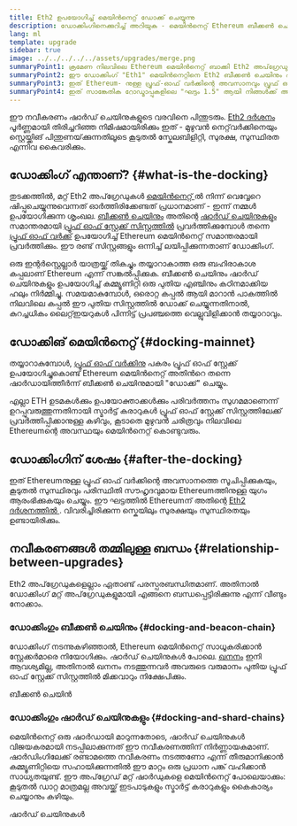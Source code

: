 ```yaml
---
title: Eth2 ഉപയോഗിച്ച് മെയിൻനെറ്റ് ഡോക്ക് ചെയ്യുന്നു
description: ഡോക്കിംഗിനെക്കുറിച്ച് അറിയുക - മെയിൻനെറ്റ് Ethereum ബീക്കൺ ചെയിൻ ഏകോപിപ്പിക്കുന്ന പ്രൂഫ് ഓഫ് സ്റ്റേക്ക് സിസ്റ്റത്തിൽ ചേരുമ്പോൾ.
lang: ml
template: upgrade
sidebar: true
image: ../../../../../assets/upgrades/merge.png
summaryPoint1: ക്രമേണ നിലവിലെ Ethereum മെയിൻനെറ്റ് ബാക്കി Eth2 അപ്‌ഗ്രേഡുകളുമായി "ഡോക്ക്" ചെയ്യും.
summaryPoint2: ഈ ഡോക്കിംഗ് "Eth1" മെയിൻനെറ്റിനെ Eth2 ബീക്കൺ ചെയിനും ഷാർഡിംഗ് സിസ്റ്റവുമായി ലയിപ്പിക്കും.
summaryPoint3: ഇത് Ethereum- നുള്ള പ്രൂഫ്-ഓഫ് വർക്കിന്റെ അവസാനവും പ്രൂഫ് ഓഫ് സ്റ്റേക്കിലേക്കുള്ള പൂർണ്ണമായ പരിവർത്തനവും അടയാളപ്പെടുത്തും.
summaryPoint4: ഇത് സാങ്കേതിക റോഡ്മാപ്പുകളിലെ "ഘട്ടം 1.5" ആയി നിങ്ങൾക്ക് അറിയാമായിരിക്കും.
---
```


<UpgradeStatus dateKey="page-upgrades-merge-date">
    ഈ നവീകരണം ഷാർഡ് ചെയിനുകളുടെ വരവിനെ പിന്തുടരും. <a href="/upgrades/vision/">Eth2 ദർശനം</a> പൂർണ്ണമായി തിരിച്ചറിഞ്ഞ നിമിഷമായിരിക്കും ഇത് - മുഴുവൻ നെറ്റ്‌വർക്കിനെയും സ്റ്റെയ്ക്കിങ് പിന്തുണയ്‌ക്കുന്നതിലൂടെ കൂടുതൽ സ്കേലബിളിറ്റി, സുരക്ഷ, സുസ്ഥിരത എന്നിവ കൈവരിക്കും.
</UpgradeStatus>

## ഡോക്കിംഗ് എന്താണ്? {#what-is-the-docking}

തുടക്കത്തിൽ, മറ്റ് Eth2 അപ്‌ഗ്രേഡുകൾ [ മെയിൻനെറ്റ് ](/glossary/#mainnet) ൽ നിന്ന് വെവ്വേറെ ഷിപ്പുചെയ്യുന്നുവെന്നത് ഓർത്തിരിക്കേണ്ടത് പ്രധാനമാണ് - ഇന്ന് നമ്മൾ ഉപയോഗിക്കുന്ന ശൃംഖല. [ബീക്കൺ ചെയിനും](/upgrades/beacon-chain/) അതിന്റെ [ഷാർഡ് ചെയിനുകളും](/upgrades/shard-chains/) സമാന്തരമായി [പ്രൂഫ് ഓഫ് സ്റ്റേക്ക് സിസ്റ്റത്തിൽ](/developers/docs/consensus-mechanisms/pos/) പ്രവർത്തിക്കുമ്പോൾ തന്നെ [പ്രൂഫ് ഓഫ് വർക്ക്](/developers/docs/consensus-mechanisms/pow/) ഉപയോഗിച്ച് Ethereum മെയിൻനെറ്റ് സമാന്തരമായി പ്രവർത്തിക്കും. ഈ രണ്ട് സിസ്റ്റങ്ങളും ഒന്നിച്ച് ലയിപ്പിക്കുന്നതാണ് ഡോക്കിംഗ്.

ഒരു ഇന്റർസ്റ്റെല്ലാർ യാത്രയ്ക്ക് തികച്ചും തയ്യാറാകാത്ത ഒരു ബഹിരാകാശ കപ്പലാണ് Ethereum എന്ന് സങ്കൽപ്പിക്കുക. ബീക്കൺ ചെയിനും ഷാർഡ് ചെയിനുകളും ഉപയോഗിച്ച് കമ്മ്യൂണിറ്റി ഒരു പുതിയ എഞ്ചിനും കഠിനമാക്കിയ ഹലും നിർമ്മിച്ചു. സമയമാകുമ്പോൾ, ഒരൊറ്റ കപ്പൽ ആയി മാറാന്‍ പാകത്തില്‍ നിലവിലെ കപ്പൽ ഈ പുതിയ സിസ്റ്റത്തിൽ ഡോക്ക് ചെയ്യുന്നതിനാൽ, കുറച്ചധികം ലൈറ്റ്‌ഇയറുകൾ പിന്നിട്ട് പ്രപഞ്ചത്തെ വെല്ലുവിളിക്കാന്‍ തയ്യാറാവും.

## ഡോക്കിങ് മെയിൻനെറ്റ് {#docking-mainnet}

തയ്യാറാകുമ്പോൾ, [പ്രൂഫ് ഓഫ് വർക്കിനു](/developers/docs/consensus-mechanisms/pow/) പകരം പ്രൂഫ് ഓഫ് സ്റ്റേക്ക് ഉപയോഗിച്ചുകൊണ്ട് Ethereum മെയിൻനെറ്റ് അതിന്‍റെ തന്നെ ഷാര്‍ഡായിത്തീര്‍ന്ന് ബീക്കൺ ചെയിനുമായി "ഡോക്ക്" ചെയ്യും.

എല്ലാ ETH ഉടമകൾക്കും ഉപയോക്താക്കൾക്കും പരിവർത്തനം സുഗമമാണെന്ന് ഉറപ്പുവരുത്തുന്നതിനായി സ്മാർട്ട് കരാറുകൾ പ്രൂഫ് ഓഫ് സ്റ്റേക്ക് സിസ്റ്റത്തിലേക്ക് പ്രവർത്തിപ്പിക്കാനുള്ള കഴിവും, കൂടാതെ മുഴുവൻ ചരിത്രവും നിലവിലെ Ethereumന്റെ അവസ്ഥയും മെയിൻനെറ്റ് കൊണ്ടുവരും.

## ഡോക്കിംഗിന് ശേഷം {#after-the-docking}

ഇത് Ethereumനുള്ള പ്രൂഫ് ഓഫ് വർക്കിന്റെ അവസാനത്തെ സൂചിപ്പിക്കുകയും, കൂടുതൽ സുസ്ഥിരവും പരിസ്ഥിതി സൗഹൃദവുമായ Ethereumത്തിനുള്ള യുഗം ആരംഭിക്കുകയും ചെയ്യും. ഈ ഘട്ടത്തിൽ Ethereumന് അതിന്റെ [Eth2 ദർശനത്തിൽ ](/upgrades/vision/). വിവരിച്ചിരിക്കുന്ന സ്കെയിലും സുരക്ഷയും സുസ്ഥിരതയും ഉണ്ടായിരിക്കും.

## നവീകരണങ്ങൾ തമ്മിലുള്ള ബന്ധം {#relationship-between-upgrades}

Eth2 അപ്‌ഗ്രേഡുകളെല്ലാം ഏതാണ്ട് പരസ്പരബന്ധിതമാണ്. അതിനാൽ ഡോക്കിംഗ് മറ്റ് അപ്‌ഗ്രേഡുകളുമായി എങ്ങനെ ബന്ധപ്പെട്ടിരിക്കുന്നു എന്ന് വീണ്ടും നോക്കാം.

### ഡോക്കിംഗും ബീക്കൺ ചെയിനും {#docking-and-beacon-chain}

ഡോക്കിംഗ് നടന്നുകഴിഞ്ഞാൽ, Ethereum മെയിൻനെറ്റ് സാധൂകരിക്കാൻ സ്റ്റേക്കർമാരെ നിയോഗിക്കും. ഷാർഡ് ചെയിനുകൾ പോലെ. [ഖനനം](/developers/docs/consensus-mechanisms/pow/mining/) ഇനി ആവശ്യമില്ല, അതിനാൽ ഖനനം നടത്തുന്നവര്‍ അവരുടെ വരുമാനം പുതിയ പ്രൂഫ് ഓഫ് സ്റ്റേക്ക് സിസ്റ്റത്തിൽ മിക്കവാറും നിക്ഷേപിക്കും.

<ButtonLink to="/upgrades/beacon-chain/">ബീക്കൺ ചെയിൻ</ButtonLink>

### ഡോക്കിംഗും ഷാർഡ് ചെയിനുകളും {#docking-and-shard-chains}

മെയിൻനെറ്റ് ഒരു ഷാർഡായി മാറുന്നതോടെ, ഷാർഡ് ചെയിനുകൾ വിജയകരമായി നടപ്പിലാക്കുന്നത് ഈ നവീകരണത്തിന് നിർണ്ണായകമാണ്. ഷാർഡിംഗിലേക്ക് രണ്ടാമത്തെ നവീകരണം നടത്തണോ എന്ന് തീരുമാനിക്കാൻ കമ്മ്യൂണിറ്റിയെ സഹായിക്കുന്നതിൽ ഈ മാറ്റം ഒരു പ്രധാന പങ്ക് വഹിക്കാൻ സാധ്യതയുണ്ട്. ഈ അപ്‌ഗ്രേഡ് മറ്റ് ഷാർഡുകളെ മെയിൻനെറ്റ് പോലെയാക്കും: കൂടുതൽ ഡാറ്റ മാത്രമല്ല അവയ്ക്ക് ഇടപാടുകളും സ്മാർട്ട് കരാറുകളും കൈകാര്യം ചെയ്യാനും കഴിയും.

<ButtonLink to="/upgrades/shard-chains/">ഷാർഡ് ചെയിനുകള്‍</ButtonLink>
